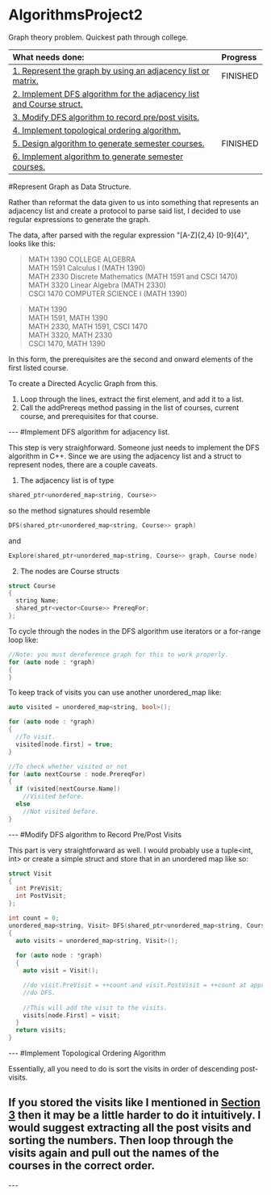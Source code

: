 # AlgorithmsProject2
Graph theory problem. Quickest path through college.

|What needs done:| Progress|
|:----------------|:------------|
|[1. Represent the graph by using an adjacency list or matrix.](#1)|FINISHED|
|[2. Implement DFS algorithm for the adjacency list and Course struct.](#2)||
|[3. Modify DFS algorithm to record pre/post visits.](#3)||
|[4. Implement topological ordering algorithm.](#4)||
|[5. Design algorithm to generate semester courses.](#5)|FINISHED|
|[6. Implement algorithm to generate semester courses.](#6)||

<a id="1">
#Represent Graph as Data Structure.

Rather than reformat the data given to us into something that represents an adjacency list and create a protocol to parse said list, I decided to use regular expressions to generate the graph.

The data, after parsed with the regular expression "[A-Z]{2,4} [0-9]{4}", looks like this:
>MATH 1390 COLLEGE ALGEBRA  
>MATH 1591 Calculus I (MATH 1390)  
>MATH 2330 Discrete Mathematics (MATH 1591 and CSCI 1470)  
>MATH 3320 Linear Algebra (MATH 2330)  
>CSCI 1470 COMPUTER SCIENCE I (MATH 1390)  


>MATH 1390  
>MATH 1591, MATH 1390  
>MATH 2330, MATH 1591, CSCI 1470  
>MATH 3320, MATH 2330  
>CSCI 1470, MATH 1390  


In this form, the prerequisites are the second and onward elements of the first listed course.

To create a Directed Acyclic Graph from this.
  1. Loop through the lines, extract the first element, and add it to a list.
  2. Call the addPrereqs method passing in the list of courses, current course, and prerequisites for that course.
  
</a>
---
<a id="2">
#Implement DFS algorithm for adjacency list.

This step is very straighforward.  Someone just needs to implement the DFS algorithm in C++. Since we are using the adjacency list and a struct to represent nodes, there are a couple caveats.

1.  The adjacency list is of type 
```cpp
shared_ptr<unordered_map<string, Course>> 
```
so the method signatures should resemble
```cpp
DFS(shared_ptr<unordered_map<string, Course>> graph) 
```
and  
```cpp
Explore(shared_ptr<unordered_map<string, Course>> graph, Course node)
```

2. The nodes are Course structs
```cpp
struct Course 
{
  string Name;
  shared_ptr<vector<Course>> PrereqFor;
};
```

To cycle through the nodes in the DFS algorithm use iterators or a for-range loop like:
```cpp
//Note: you must dereference graph for this to work properly.
for (auto node : *graph)
{
}
```

To keep track of visits you can use another unordered_map like:
```cpp
auto visited = unordered_map<string, bool>();

for (auto node : *graph)
{
  //To visit.
  visited[node.first] = true;
}

//To check whether visited or not
for (auto nextCourse : node.PrereqFor)
{
  if (visited[nextCourse.Name])
    //Visited before.
  else
    //Not visited before.
}
```
</a>
---
<a id="3">
#Modify DFS algorithm to Record Pre/Post Visits

This part is very straightforward as well.  I would probably use a tuple<int, int> or create a simple struct and store that in an unordered map like so:

```cpp
struct Visit
{
  int PreVisit;
  int PostVisit;
};

int count = 0;
unordered_map<string, Visit> DFS(shared_ptr<unordered_map<string, Course>> graph)
{
  auto visits = unordered_map<string, Visit>();
  
  for (auto node : *graph)
  {
    auto visit = Visit();

    //do visit.PreVisit = ++count and visit.PostVisit = ++count at appropriate point.
    //do DFS.
    
    //This will add the visit to the visits.
    visits[node.First] = visit;
  }
  return visits;
}
```
</a>
---
<a id="4">
#Implement Topological Ordering Algorithm

Essentially, all you need to do is sort the visits in order of descending post-visits.

If you stored the visits like I mentioned in [Section 3](#3) then it may be a little harder to do it intuitively.  I would suggest extracting all the post visits and sorting the numbers.  Then loop through the visits again and pull out the names of the courses in the correct order.
</a>
---
<a id="5">
</a>
---
<a id="6">
</a>

